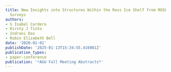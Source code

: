 ```yaml
---
title: New Insights into Structures Within the Ross Ice Shelf from ROSETTA-Ice Radar
  Surveys
authors:
- S Isabel Cordero
- Kirsty J Tinto
- Indrani Das
- Robin Elizabeth Bell
date: '2020-01-01'
publishDate: '2025-01-13T15:34:55.416081Z'
publication_types:
- paper-conference
publication: '*AGU Fall Meeting Abstracts*'
---
```

